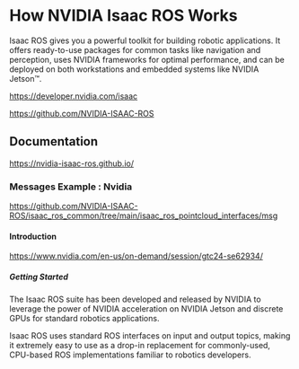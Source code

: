 # How NVIDIA Isaac ROS Works

Isaac ROS gives you a powerful toolkit for building robotic applications. It offers ready-to-use packages for common tasks like navigation and perception, uses NVIDIA frameworks for optimal performance, and can be deployed on both workstations and embedded systems like NVIDIA Jetson™. 

https://developer.nvidia.com/isaac

https://github.com/NVIDIA-ISAAC-ROS

## Documentation

https://nvidia-isaac-ros.github.io/

### Messages Example : Nvidia

https://github.com/NVIDIA-ISAAC-ROS/isaac_ros_common/tree/main/isaac_ros_pointcloud_interfaces/msg

#### Introduction

https://www.nvidia.com/en-us/on-demand/session/gtc24-se62934/

##### Getting Started

The Isaac ROS suite has been developed and released by NVIDIA to leverage the power of NVIDIA acceleration on NVIDIA Jetson and discrete GPUs for standard robotics applications.

Isaac ROS uses standard ROS interfaces on input and output topics, making it extremely easy to use as a drop-in replacement for commonly-used, CPU-based ROS implementations familiar to robotics developers.
